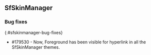 ## SfSkinManager

### Bug fixes
{:#sfskinmanager-bug-fixes}

* \#179530 - Now, Foreground has been visible for hyperlink in all the SfSkinManager themes.